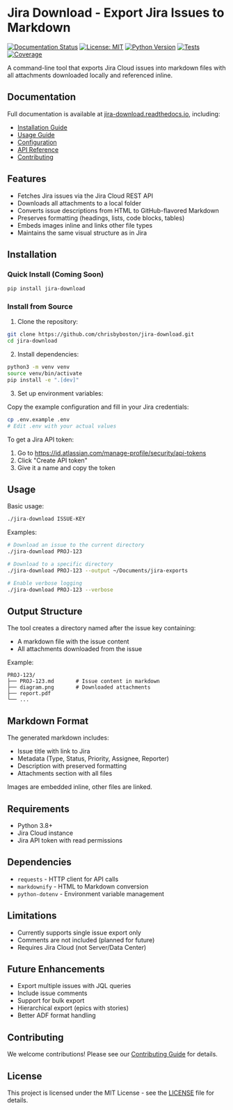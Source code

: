 # Jira Download - Export Jira Issues to Markdown

[![Documentation Status](https://readthedocs.org/projects/jira-download/badge/?version=latest)](https://jira-download.readthedocs.io/en/latest/?badge=latest)
[![License: MIT](https://img.shields.io/badge/License-MIT-yellow.svg)](https://opensource.org/licenses/MIT)
[![Python Version](https://img.shields.io/badge/python-3.8%2B-blue)](https://www.python.org/downloads/)
[![Tests](https://img.shields.io/badge/tests-passing-brightgreen)](https://github.com/chrisbyboston/jira-download/actions)
[![Coverage](https://img.shields.io/badge/coverage-87%25-green)](https://github.com/chrisbyboston/jira-download/actions)

A command-line tool that exports Jira Cloud issues into markdown files with all attachments downloaded locally and referenced inline.

## Documentation

Full documentation is available at [jira-download.readthedocs.io](https://jira-download.readthedocs.io/), including:

- [Installation Guide](https://jira-download.readthedocs.io/en/latest/installation.html)
- [Usage Guide](https://jira-download.readthedocs.io/en/latest/usage.html)
- [Configuration](https://jira-download.readthedocs.io/en/latest/configuration.html)
- [API Reference](https://jira-download.readthedocs.io/en/latest/api_reference.html)
- [Contributing](https://jira-download.readthedocs.io/en/latest/contributing.html)

## Features

- Fetches Jira issues via the Jira Cloud REST API
- Downloads all attachments to a local folder
- Converts issue descriptions from HTML to GitHub-flavored Markdown
- Preserves formatting (headings, lists, code blocks, tables)
- Embeds images inline and links other file types
- Maintains the same visual structure as in Jira

## Installation

### Quick Install (Coming Soon)
```bash
pip install jira-download
```

### Install from Source

1. Clone the repository:
```bash
git clone https://github.com/chrisbyboston/jira-download.git
cd jira-download
```

2. Install dependencies:
```bash
python3 -m venv venv
source venv/bin/activate
pip install -e ".[dev]"
```

3. Set up environment variables:

Copy the example configuration and fill in your Jira credentials:
```bash
cp .env.example .env
# Edit .env with your actual values
```

To get a Jira API token:
1. Go to https://id.atlassian.com/manage-profile/security/api-tokens
2. Click "Create API token"
3. Give it a name and copy the token

## Usage

Basic usage:
```bash
./jira-download ISSUE-KEY
```

Examples:
```bash
# Download an issue to the current directory
./jira-download PROJ-123

# Download to a specific directory
./jira-download PROJ-123 --output ~/Documents/jira-exports

# Enable verbose logging
./jira-download PROJ-123 --verbose
```

## Output Structure

The tool creates a directory named after the issue key containing:
- A markdown file with the issue content
- All attachments downloaded from the issue

Example:
```
PROJ-123/
├── PROJ-123.md       # Issue content in markdown
├── diagram.png       # Downloaded attachments
├── report.pdf
└── ...
```

## Markdown Format

The generated markdown includes:
- Issue title with link to Jira
- Metadata (Type, Status, Priority, Assignee, Reporter)
- Description with preserved formatting
- Attachments section with all files

Images are embedded inline, other files are linked.

## Requirements

- Python 3.8+
- Jira Cloud instance
- Jira API token with read permissions

## Dependencies

- `requests` - HTTP client for API calls
- `markdownify` - HTML to Markdown conversion
- `python-dotenv` - Environment variable management

## Limitations

- Currently supports single issue export only
- Comments are not included (planned for future)
- Requires Jira Cloud (not Server/Data Center)

## Future Enhancements

- Export multiple issues with JQL queries
- Include issue comments
- Support for bulk export
- Hierarchical export (epics with stories)
- Better ADF format handling

## Contributing

We welcome contributions! Please see our [Contributing Guide](CONTRIBUTING.md) for details.

## License

This project is licensed under the MIT License - see the [LICENSE](LICENSE) file for details.